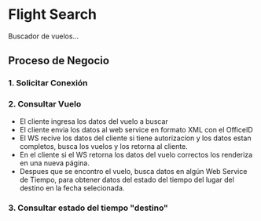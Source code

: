 # Flight Search

Buscador de vuelos...

## Proceso de Negocio
### 1. Solicitar Conexión

### 2. Consultar Vuelo
* El cliente ingresa los datos del vuelo a buscar
* El cliente envia los datos al web service en formato XML con el OfficeID
* El WS recive los datos del cliente si tiene autorizacion y los datos estan completos, busca los vuelos y los retorna al cliente.
* En el cliente si el WS retorna los datos del vuelo correctos los renderiza en una nueva página.
* Despues que se encontro el vuelo, busca datos en algún Web Service de Tiempo, para obtener datos del estado del tiempo del lugar del destino en la fecha selecionada.
### 3. Consultar estado del tiempo "destino"
